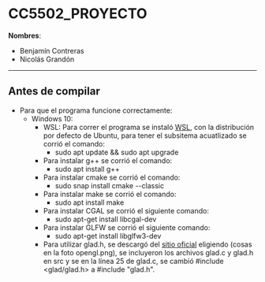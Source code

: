 # CC5502_PROYECTO

**Nombres**: 
- Benjamín Contreras
- Nicolás Grandón
---

## Antes de compilar
- Para que el programa funcione correctamente:
    - Windows 10: 
        - WSL: Para correr el programa se instaló [WSL](https://learn.microsoft.com/en-us/windows/wsl/install), con la distribución por defecto de Ubuntu, para tener el subsitema acuatlizado se corrió el comando: 
            - sudo apt update && sudo apt upgrade
        - Para instalar g++ se corrió el comando:
            - sudo apt install g++
        - Para instalar cmake se corrió el comando:
            - sudo snap install cmake --classic
        - Para instalar make se corrió el comando:
            - sudo apt install make
        - Para instalar CGAL se corrió el siguiente comando:
            - sudo apt-get install libcgal-dev
        - Para instalar GLFW se corrió el siguiente comando:
            - sudo apt-get install libglfw3-dev
        - Para utilizar glad.h, se descargó del [sitio oficial](https://glad.dav1d.de/) eligiendo (cosas en la foto opengl.png), se incluyeron los archivos glad.c y glad.h en src y se en la línea 25 de glad.c, se cambió #include <glad/glad.h>
        a #include "glad.h".
